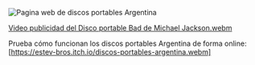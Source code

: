 ![Pagina web de discos portables Argentina](https://github.com/user-attachments/assets/e5e06fc1-464a-454f-8c6f-07b312161ac2)

[Video publicidad del Disco portable Bad de Michael Jackson.webm](https://github.com/user-attachments/assets/dfe3342b-1760-4598-badb-5b079b7ee1db)


Prueba cómo funcionan los discos portables Argentina de forma online:
[https://estev-bros.itch.io/discos-portables-argentina.webm] 
